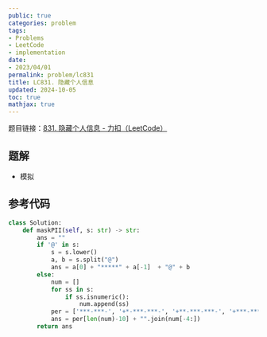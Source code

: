 ```yaml
---
public: true
categories: problem
tags:
- Problems
- LeetCode
- implementation
date:
- 2023/04/01
permalink: problem/lc831
title: LC831. 隐藏个人信息
updated: 2024-10-05
toc: true
mathjax: true
---
```


题目链接：[831. 隐藏个人信息 - 力扣（LeetCode）](https://leetcode.cn/problems/masking-personal-information/)

<!--more-->

## 题解

  + 模拟

## 参考代码

```python
class Solution:
    def maskPII(self, s: str) -> str:
        ans = ""
        if '@' in s:
            s = s.lower()
            a, b = s.split("@")
            ans = a[0] + "*****" + a[-1]  + "@" + b
        else:
            num = []
            for ss in s:
                if ss.isnumeric():
                    num.append(ss)
            per = ['***-***-', '+*-***-***-', '+**-***-***-', '+***-***-***-']
            ans = per[len(num)-10] + "".join(num[-4:])
        return ans
```


